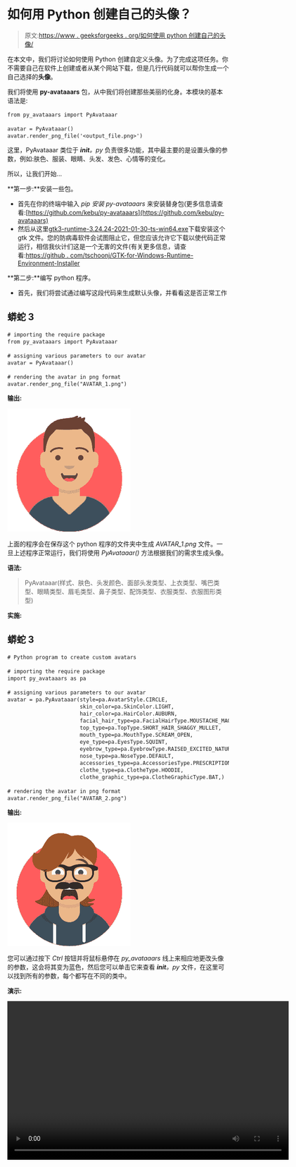 # 如何用 Python 创建自己的头像？

> 原文:[https://www . geeksforgeeks . org/如何使用 python 创建自己的头像/](https://www.geeksforgeeks.org/how-to-create-your-own-avatar-using-python/)

在本文中，我们将讨论如何使用 Python 创建自定义头像。为了完成这项任务。你不需要自己在软件上创建或者从某个网站下载，但是几行代码就可以帮你生成一个自己选择的**头像**。

我们将使用 **py-avataaars** 包，从中我们将创建那些美丽的化身。本模块的基本语法是:

```
from py_avataaars import PyAvataaar

avatar = PyAvataaar()
avatar.render_png_file('<output_file.png>')
```

这里，PyAvataaar 类位于 *__init__。py* 负责很多功能，其中最主要的是设置头像的参数，例如:肤色、服装、眼睛、头发、发色、心情等的变化。

所以，让我们开始…

**第一步:**安装一些包。

*   首先在你的终端中输入 *pip 安装 py-avataaars* 来安装替身包(更多信息请查看:[https://github.com/kebu/py-avataaars](https://github.com/kebu/py-avataaars)
*   然后从这里[gtk3-runtime-3.24.24-2021-01-30-ts-win64.exe](gtk3-runtime-3.24.24-2021-01-30-ts-win64.exe)下载安装这个 gtk 文件。您的防病毒软件会试图阻止它，但您应该允许它下载以使代码正常运行，相信我伙计们这是一个无害的文件(有关更多信息，请查看:[https://github . com/tschoonj/GTK-for-Windows-Runtime-Environment-Installer](https://github.com/tschoonj/GTK-for-Windows-Runtime-Environment-Installer)

**第二步:**编写 python 程序。

*   首先，我们将尝试通过编写这段代码来生成默认头像，并看看这是否正常工作

## 蟒蛇 3

```
# importing the require package
from py_avataaars import PyAvataaar  

# assigning various parameters to our avatar
avatar = PyAvataaar()

# rendering the avatar in png format
avatar.render_png_file("AVATAR_1.png")
```

**输出:**

![](img/64ac07fec07f6e2203eec4b3b358fb90.png)

上面的程序会在保存这个 python 程序的文件夹中生成 *AVATAR_1.png* 文件。一旦上述程序正常运行，我们将使用 *PyAvataaar()* 方法根据我们的需求生成头像。

**语法:**

> PyAvataaar(样式、肤色、头发颜色、面部头发类型、上衣类型、嘴巴类型、眼睛类型、眉毛类型、鼻子类型、配饰类型、衣服类型、衣服图形类型)

**实施:**

## 蟒蛇 3

```
# Python program to create custom avatars

# importing the require package
import py_avataaars as pa  

# assigning various parameters to our avatar
avatar = pa.PyAvataaar(style=pa.AvatarStyle.CIRCLE,
                       skin_color=pa.SkinColor.LIGHT,
                       hair_color=pa.HairColor.AUBURN,
                       facial_hair_type=pa.FacialHairType.MOUSTACHE_MAGNUM,
                       top_type=pa.TopType.SHORT_HAIR_SHAGGY_MULLET,
                       mouth_type=pa.MouthType.SCREAM_OPEN,
                       eye_type=pa.EyesType.SQUINT,
                       eyebrow_type=pa.EyebrowType.RAISED_EXCITED_NATURAL,
                       nose_type=pa.NoseType.DEFAULT,
                       accessories_type=pa.AccessoriesType.PRESCRIPTION_02,
                       clothe_type=pa.ClotheType.HOODIE,
                       clothe_graphic_type=pa.ClotheGraphicType.BAT,)

# rendering the avatar in png format
avatar.render_png_file("AVATAR_2.png")
```

**输出:**

![](img/968c5eed014c9db5fb3823c0251a4012.png)

您可以通过按下 *Ctrl* 按钮并将鼠标悬停在 *py_avataaars* 线上来相应地更改头像的参数，这会将其变为蓝色，然后您可以单击它来查看 *__init__。py* 文件，在这里可以找到所有的参数，每个都写在不同的类中。

**演示:**

<video class="wp-video-shortcode" id="video-556461-1" width="640" height="360" preload="metadata" controls=""><source type="video/mp4" src="https://media.geeksforgeeks.org/wp-content/uploads/20210210210640/2021-02-10-19-13-20.mp4?_=1">[https://media.geeksforgeeks.org/wp-content/uploads/20210210210640/2021-02-10-19-13-20.mp4](https://media.geeksforgeeks.org/wp-content/uploads/20210210210640/2021-02-10-19-13-20.mp4)</video>